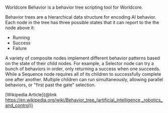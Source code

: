 Worldcore Behavior is a behavior tree scripting tool for Worldcore.

Behavior trees are a hierarchical data structure for encoding AI behavior. Each
node in the tree has three possible states that it can report to the the node above it:

* Running
* Success
* Failure

A variety of composite nodes implement different behavior patterns based on the state
of their child nodes. For example, a Selector node can try a bunch of behaviors in
order, only returning a success when one succeeds. While a Sequence node requires all
of its children to successfully complete one after another. Multiple children
can run simultaneously, allowing parallel behaviors, or "first past the gate" selection.

[Wikipedia Article]{@link https://en.wikipedia.org/wiki/Behavior_tree_(artificial_intelligence,_robotics_and_control)}


